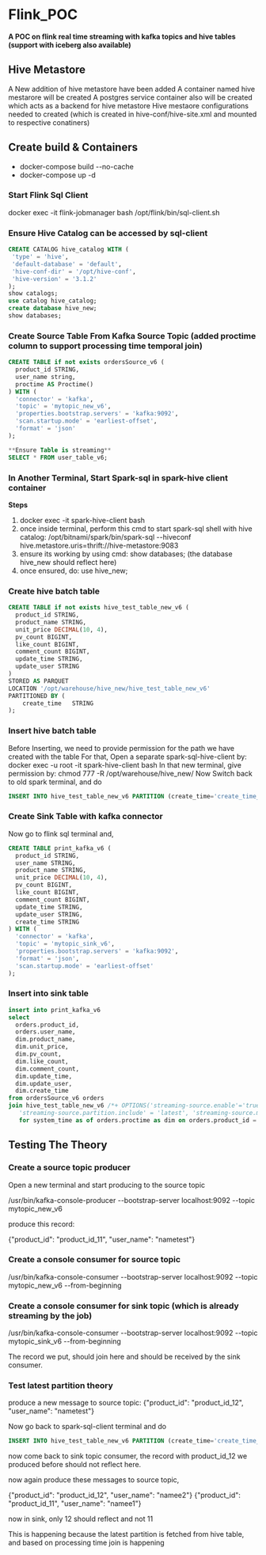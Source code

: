 # Flink_POC
**A POC on flink real time streaming with kafka topics and hive tables (support with iceberg also available)**


## Hive Metastore

A New addition of hive metastore have been added
A container named hive mestarore will be created
A postgres service container also will be created which acts as a backend for hive metastore
Hive mestaore configurations needed to created (which is created in hive-conf/hive-site.xml and mounted to respective conatiners)


## Create build & Containers
- docker-compose build --no-cache
- docker-compose up -d


### Start Flink Sql Client
docker exec -it flink-jobmanager bash
/opt/flink/bin/sql-client.sh


### Ensure Hive Catalog can be accessed by sql-client
```sql
CREATE CATALOG hive_catalog WITH (
 'type' = 'hive',
 'default-database' = 'default',
 'hive-conf-dir' = '/opt/hive-conf',
 'hive-version' = '3.1.2'
);
show catalogs;
use catalog hive_catalog;
create database hive_new;
show databases;
```


### Create Source Table From Kafka Source Topic (added proctime column to support processing time temporal join)
```sql
CREATE TABLE if not exists ordersSource_v6 (
  product_id STRING,
  user_name string,
  proctime AS Proctime()
) WITH (
  'connector' = 'kafka',
  'topic' = 'mytopic_new_v6',
  'properties.bootstrap.servers' = 'kafka:9092',
  'scan.startup.mode' = 'earliest-offset',
  'format' = 'json'
);

**Ensure Table is streaming**
SELECT * FROM user_table_v6;
```


### In Another Terminal, Start Spark-sql in spark-hive client container

**Steps**

1. docker exec -it spark-hive-client bash
2. once inside terminal, perform this cmd to start spark-sql shell with hive catalog: /opt/bitnami/spark/bin/spark-sql --hiveconf hive.metastore.uris=thrift://hive-metastore:9083
3. ensure its working by using cmd: show databases; (the database hive_new should reflect here)
4. once ensured, do: use hive_new;


### Create hive batch table
```sql
CREATE TABLE if not exists hive_test_table_new_v6 (
  product_id STRING,
  product_name STRING,
  unit_price DECIMAL(10, 4),
  pv_count BIGINT,
  like_count BIGINT,
  comment_count BIGINT,
  update_time STRING,
  update_user STRING
) 
STORED AS PARQUET 
LOCATION '/opt/warehouse/hive_new/hive_test_table_new_v6'
PARTITIONED BY (
    create_time   STRING
);
```


### Insert hive batch table

Before Inserting, we need to provide permission for the path we have created with the table
For that, Open a separate spark-sql-hive-client by: docker exec -u root -it spark-hive-client bash
In that new terminal, give permission by: chmod 777 -R /opt/warehouse/hive_new/
Now Switch back to old spark terminal, and do

```sql
INSERT INTO hive_test_table_new_v6 PARTITION (create_time='create_time_1') VALUES ('product_id_11', 'product_name_11', 1.2345, 100, 50, 20, '2023-11-25 02:10:58', 'update_user_1');
```

### Create Sink Table with kafka connector

Now go to flink sql terminal and,

```sql
CREATE TABLE print_kafka_v6 (
  product_id STRING,
  user_name STRING,
  product_name STRING,
  unit_price DECIMAL(10, 4),
  pv_count BIGINT,
  like_count BIGINT,
  comment_count BIGINT,
  update_time STRING,
  update_user STRING,
  create_time STRING
) WITH (
  'connector' = 'kafka',
  'topic' = 'mytopic_sink_v6',
  'properties.bootstrap.servers' = 'kafka:9092',
  'format' = 'json',
  'scan.startup.mode' = 'earliest-offset'
);
``` 




### Insert into sink table
```sql
insert into print_kafka_v6
select
  orders.product_id,
  orders.user_name,
  dim.product_name,
  dim.unit_price,
  dim.pv_count,
  dim.like_count,
  dim.comment_count,
  dim.update_time,
  dim.update_user,
  dim.create_time
from ordersSource_v6 orders
join hive_test_table_new_v6 /*+ OPTIONS('streaming-source.enable'='true',
   'streaming-source.partition.include' = 'latest', 'streaming-source.monitor-interval' = '15 s') */     
   for system_time as of orders.proctime as dim on orders.product_id = dim.product_id;
```

## Testing The Theory

### Create a source topic producer

Open a new terminal and start producing to the source topic

/usr/bin/kafka-console-producer --bootstrap-server localhost:9092 --topic mytopic_new_v6

produce this record:

{"product_id": "product_id_11", "user_name": "nametest"}


### Create a console consumer for source topic

/usr/bin/kafka-console-consumer --bootstrap-server localhost:9092 --topic mytopic_new_v6 --from-beginning

### Create a console consumer for sink topic (which is already streaming by the job)

/usr/bin/kafka-console-consumer --bootstrap-server localhost:9092 --topic mytopic_sink_v6 --from-beginning

The record we put, should join here and should be received by the sink consumer.


### Test latest partition theory

produce a new message to source topic:  {"product_id": "product_id_12", "user_name": "nametest"}

Now go back to spark-sql-client terminal and do

```sql
INSERT INTO hive_test_table_new_v6 PARTITION (create_time='create_time_2') VALUES ('product_id_12', 'product_name_12', 1.2345, 100, 50, 20, '2023-11-25 02:10:58', 'update_user_1');
```

now come back to sink topic consumer, the record with product_id_12 we produced before should not reflect here.

now again produce these messages to source topic,

{"product_id": "product_id_12", "user_name": "namee2"}
{"product_id": "product_id_11", "user_name": "namee1"}

now in sink, only 12 should reflect and not 11

This is happening because the latest partition is fetched from hive table, and based on processing time join is happening